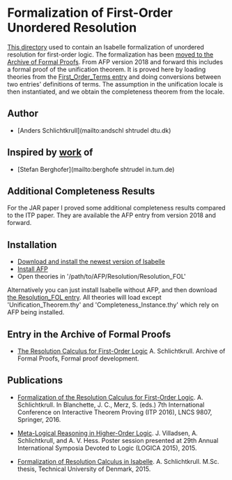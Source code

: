 # Formalization of First-Order Unordered Resolution #

[This directory](https://bitbucket.org/isafol/isafol/src/master/Unordered_Resolution/) used to contain an Isabelle formalization of unordered resolution for first-order logic. The formalization has been [moved to the Archive of Formal Proofs](https://www.isa-afp.org/entries/Resolution_FOL.shtml). 
From AFP version 2018 and forward this includes a formal proof of the unification theorem. It is proved here by loading theories from the [First_Order_Terms entry](https://www.isa-afp.org/entries/First_Order_Terms.html) and doing conversions between two entries' definitions of terms. The assumption in the unification locale is then instantiated, and we obtain the completeness theorem from the locale.


## Author ##

* [Anders Schlichtkrull](mailto:andschl shtrudel dtu.dk)


## Inspired by [work](http://afp.sourceforge.net/entries/FOL-Fitting.shtml) of ##

* [Stefan Berghofer](mailto:berghofe shtrudel in.tum.de)


## Additional Completeness Results ##

For the JAR paper I proved some additional completeness results compared to the ITP paper. 
They are available the AFP entry from version 2018 and forward.


## Installation ##

* [Download and install the newest version of Isabelle](https://isabelle.in.tum.de)
* [Install AFP](https://www.isa-afp.org/using.html)
* Open theories in '/path/to/AFP/Resolution/Resolution_FOL'

Alternatively you can just install Isabelle without AFP, and then download
[the Resolution_FOL entry](https://www.isa-afp.org/entries/Resolution_FOL.html).
All theories will load except 'Unification_Theorem.thy' and 'Completeness_Instance.thy'
which rely on AFP being installed.


## Entry in the Archive of Formal Proofs ##

* [The Resolution Calculus for First-Order Logic](https://www.isa-afp.org/entries/Resolution_FOL.shtml)
  A. Schlichtkrull.
  Archive of Formal Proofs, Formal proof development.


## Publications ##

* [Formalization of the Resolution Calculus for First-Order Logic](http://orbit.dtu.dk/files/126069253/typeinst.pdf).
  A. Schlichtkrull.
  In Blanchette, J. C., Merz, S. (eds.) 7th International Conference on Interactive Theorem Proving (ITP 2016), LNCS 9807, Springer, 2016.

* [Meta-Logical Reasoning in Higher-Order Logic](http://orbit.dtu.dk/files/118776437/logica_poster.pdf).
  J. Villadsen, A. Schlichtkrull, and A. V. Hess.
  Poster session presented at 29th Annual International Symposia Devoted to Logic (LOGICA 2015), 2015.

* [Formalization of Resolution Calculus in Isabelle](http://people.compute.dtu.dk/andschl/Thesis.pdf).
  A. Schlichtkrull.
  M.Sc. thesis, Technical University of Denmark, 2015.
